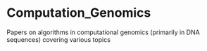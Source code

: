 # Computation_Genomics
Papers on algorithms in computational genomics (primarily in DNA sequences) covering various topics

